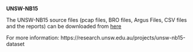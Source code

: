 <strong> UNSW-NB15</strong>


The UNSW-NB15 source files (pcap files, BRO files, Argus Files, CSV files and the reports) can be downloaded from <a href="https://cloudstor.aarnet.edu.au/plus/index.php/s/2DhnLGDdEECo4ys">here</a>

<p>For more information: https://research.unsw.edu.au/projects/unsw-nb15-dataset</>
